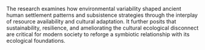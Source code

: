 The research examines how environmental variability shaped ancient human settlement patterns and subsistence strategies through the interplay of resource availability and cultural adaptation. It further posits that sustainability, resilience, and ameliorating the cultural ecological disconnect are critical for modern society to reforge a symbiotic relationship with its ecological foundations.
